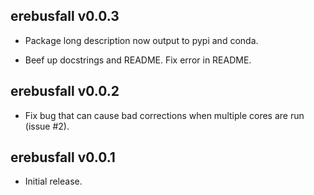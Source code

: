 ## erebusfall v0.0.3

* Package long description now output to pypi and conda.

* Beef up docstrings and README. Fix error in README.


## erebusfall v0.0.2

* Fix bug that can cause bad corrections when multiple cores are run (issue #2).


## erebusfall v0.0.1

* Initial release.
